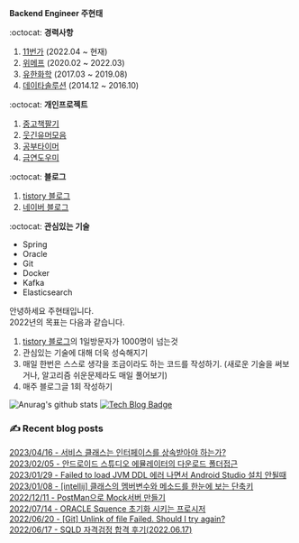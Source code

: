
**Backend Engineer 주현태**

:octocat: **경력사항**

1. [11번가](https://11st.co.kr/) (2022.04 ~ 현재)  
2. [위메프](http://www.wemakeprice.com) (2020.02 ~ 2022.03)  
3. [유한화학](http://www.yuhanchem.co.kr) (2017.03 ~ 2019.08)  
4. [데이타솔루션](http://www.datasolution.kr/) (2014.12 ~ 2016.10)    

:octocat: **개인프로젝트**

1. [중고책팔기](https://play.google.com/store/apps/details?id=com.copocalypse.bookseller)
2. [웃긴유머모음](https://play.google.com/store/apps/details?id=com.copocalypse.humorcrCrawlingWeb)
3. [공부타이머](https://play.google.com/store/apps/details?id=com.tistory.mythinkwrite.studytimer)
4. [금연도우미](https://play.google.com/store/apps/details?id=com.tistory.honeyinfo7.stopsmoking)

:octocat: **블로그**
1. [tistory 블로그](https://honeyinfo7.tistory.com/)
2. [네이버 블로그](https://blog.naver.com/jabel123)

:octocat: **관심있는 기술**
- Spring
- Oracle
- Git
- Docker
- Kafka
- Elasticsearch

안녕하세요 주현태입니다.   
2022년의 목표는 다음과 같습니다.
1. [tistory 블로그](https://honeyinfo7.tistory.com/)의 1일방문자가 1000명이 넘는것
2. 관심있는 기술에 대해 더욱 성숙해지기
3. 매일 한번은 스스로 생각을 조금이라도 하는 코드를 작성하기. (새로운 기술을 써보거나, 알고리즘 쉬운문제라도 매일 풀어보기)
4. 매주 블로그글 1회 작성하기

![Anurag's github stats](https://github-readme-stats.vercel.app/api?username=jabel123&show_icons=true&theme=radical)
[![Tech Blog Badge](http://img.shields.io/badge/-Tech%20blog-black?style=flat-square&logo=github&link=https://honeyinfo7.tistory.com/)](https://honeyinfo7.tistory.com/)  


### ✍ Recent blog posts 
[2023/04/16 - 서비스 클래스는 인터페이스를 상속받아야 하는가?](https://honeyinfo7.tistory.com/336) <br/>
[2023/02/05 - 안드로이드 스튜디오 에뮬레이터의 다운로드 폴더접근](https://honeyinfo7.tistory.com/335) <br/>
[2023/01/29 - Failed to load JVM DDL 에러 나면서 Android Studio 설치 안될때](https://honeyinfo7.tistory.com/334) <br/>
[2023/01/08 - [intellij] 클래스의 멤버변수와 메소드를 한눈에 보는 단축키](https://honeyinfo7.tistory.com/333) <br/>
[2022/12/11 - PostMan으로 Mock서버 만들기](https://honeyinfo7.tistory.com/332) <br/>
[2022/07/14 - ORACLE Squence 초기화 시키는 프로시저](https://honeyinfo7.tistory.com/331) <br/>
[2022/06/20 - [Git] Unlink of file Failed. Should I try again?](https://honeyinfo7.tistory.com/330) <br/>
[2022/06/17 - SQLD 자격검정 합격 후기(2022.06.17)](https://honeyinfo7.tistory.com/329) <br/>
